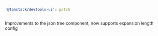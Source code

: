```yaml
---
'@tanstack/devtools-ui': patch
---
```


Improvements to the json tree component, now supports expansion length config
